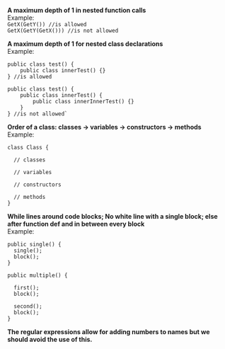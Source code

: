 **A maximum depth of 1 in nested function calls**
<br>Example: 
<br>`GetX(GetY()) //is allowed`
<br>`GetX(GetY(GetX())) //is not allowed`


**A maximum depth of 1 for nested class declarations**
<br>Example:
```
public class test() {
    public class innerTest() {}
} //is allowed
```
```
public class test() {
    public class innerTest() {
        public class innerInnerTest() {}
    }
} //is not allowed`
```

**Order of a class: classes -> variables -> constructors -> methods**
<br>Example:
```
class Class {

  // classes

  // variables

  // constructors

  // methods
}
```
**While lines around code blocks; No white line with a single block; else after 
function def and in between every block**
<br>Example:
```
public single() {
  single();
  block();
}

public multiple() {

  first();
  block();

  second();
  block();
}
```


**The regular expressions allow for adding numbers to names but we should 
avoid the use of this.**